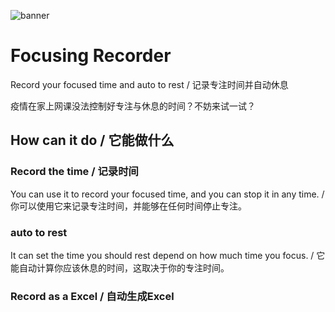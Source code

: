 ![banner](http://ww1.sinaimg.cn/large/006eegdsgy1gd1eei4bqej30uk0gtgyy.jpg)

# Focusing Recorder

Record your focused time and auto to rest / 记录专注时间并自动休息

疫情在家上网课没法控制好专注与休息的时间？不妨来试一试？

## How can it do / 它能做什么

### Record the time / 记录时间

You can use it to record your focused time, and you can stop it in any time. / 你可以使用它来记录专注时间，并能够在任何时间停止专注。

### auto to rest
It can set the time you should rest depend on how much time you focus. / 它能自动计算你应该休息的时间，这取决于你的专注时间。

### Record as a Excel / 自动生成Excel
